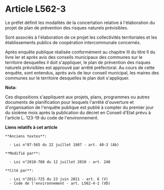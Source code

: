 # Article L562-3

Le préfet définit les modalités de la concertation relative à l'élaboration du projet de plan de prévention des risques
naturels prévisibles.

Sont associés à l'élaboration de ce projet les collectivités territoriales et les établissements publics de coopération
intercommunale concernés.

Après enquête publique réalisée conformément au chapitre III du titre II du livre Ier  et après avis des conseils municipaux
des communes sur le territoire desquelles il doit s'appliquer, le plan de prévention des risques naturels prévisibles est
approuvé par arrêté préfectoral. Au cours de cette enquête, sont entendus, après avis de leur conseil municipal, les maires
des communes sur le territoire desquelles le plan doit s'appliquer.

**Nota:**

Ces dispositions s'appliquent aux projets, plans, programmes ou autres documents de planification pour lesquels l'arrêté
d'ouverture et d'organisation de l'enquête publique est publié à compter du premier jour du sixième mois après la publication
du décret en Conseil d'Etat prévu à l'article L. 123-19 du code de l'environnement.

**Liens relatifs à cet article**

	**Anciens textes**:

	  - Loi n°87-565 du 22 juillet 1987 - art. 40-3 (Ab)

	**Modifié par**:

	  - Loi n°2010-788 du 12 juillet 2010 - art. 240

	**Cité par**:

	  - Loi n°2011-725 du 23 juin 2011 - art. 6 (V)
	  - Code de l'environnement - art. L562-4-1 (VD)
